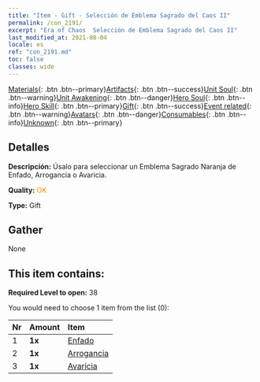```yaml
---
title: "Item - Gift - Selección de Emblema Sagrado del Caos II"
permalink: /con_2191/
excerpt: "Era of Chaos  Selección de Emblema Sagrado del Caos II"
last_modified_at: 2021-08-04
locale: es
ref: "con_2191.md"
toc: false
classes: wide
---
```

 [Materials](/ItemsES/){: .btn .btn--primary}[Artifacts](/ItemsES/Artifacts/){: .btn .btn--success}[Unit Soul](/ItemsES/UnitSoul/){: .btn .btn--warning}[Unit Awakening](/ItemsES/UnitAwakening/){: .btn .btn--danger}[Hero Soul](/ItemsES/HeroSoul/){: .btn .btn--info}[Hero Skill](/ItemsES/HeroSkill/){: .btn .btn--primary}[Gift](/ItemsES/Gift/){: .btn .btn--success}[Event related](/ItemsES/Events/){: .btn .btn--warning}[Avatars](/ItemsES/Avatars/){: .btn .btn--danger}[Consumables](/ItemsES/Consumables/){: .btn .btn--info}[Unknown](/ItemsES/Unknown/){: .btn .btn--primary}

## Detalles
 **Descripción:** Úsalo para seleccionar un Emblema Sagrado Naranja de Enfado, Arrogancia o Avaricia.

 **Quality:** <span style="color: #FF8C00">OK</span>

 **Type:** Gift

## Gather

  None

## This item contains:

 **Required Level to open:** 38

 You would need to choose 1 item from the list (0):

  | Nr | Amount |     Item    |
  |:---|:-------|:------------|
  | 1 |  **1x** | [Enfado](/es/Emblem/Anger/) |  | 
  | 2 |  **1x** | [Arrogancia](/es/Emblem/Arrogance/) |  | 
  | 3 |  **1x** | [Avaricia](/es/Emblem/Greed/) |  | 
